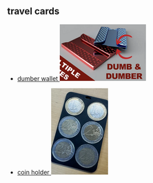 ## travel cards

* [ dumber wallet ![alt text](image.png) ](https://makerworld.com/en/models/1189869-dumb-dumber?from=search#profileId-1201500)

* [ coin holder ![alt text](image-1.png) ](https://makerworld.com/en/models/469986-coin-holder-10eu-credit-card-size?from=search#profileId-379456)
